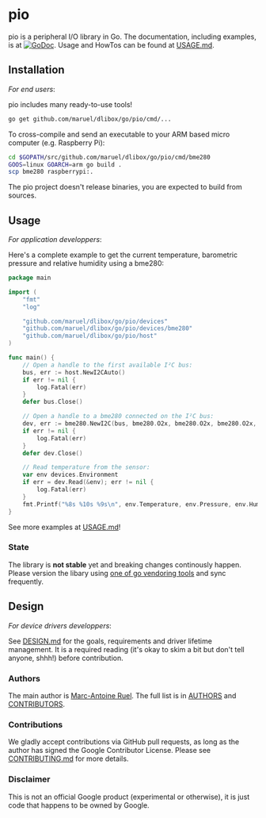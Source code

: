# pio

pio is a peripheral I/O library in Go. The documentation, including examples, is at
[![GoDoc](https://godoc.org/github.com/maruel/dlibox/go/pio?status.svg)](https://godoc.org/github.com/maruel/dlibox/go/pio).
Usage and HowTos can be found at [USAGE.md](USAGE.md).


## Installation

_For end users_:

pio includes many ready-to-use tools!

```bash
go get github.com/maruel/dlibox/go/pio/cmd/...
```

To cross-compile and send an executable to your ARM based micro computer (e.g.
Raspberry Pi):

```bash
cd $GOPATH/src/github.com/maruel/dlibox/go/pio/cmd/bme280
GOOS=linux GOARCH=arm go build .
scp bme280 raspberrypi:.
```

The pio project doesn't release binaries, you are expected to build from
sources.


## Usage

_For application developpers_:

Here's a complete example to get the current temperature, barometric pressure
and relative humidity using a bme280:

```go
package main

import (
    "fmt"
    "log"

    "github.com/maruel/dlibox/go/pio/devices"
    "github.com/maruel/dlibox/go/pio/devices/bme280"
    "github.com/maruel/dlibox/go/pio/host"
)

func main() {
    // Open a handle to the first available I²C bus:
    bus, err := host.NewI2CAuto()
    if err != nil {
        log.Fatal(err)
    }
    defer bus.Close()

    // Open a handle to a bme280 connected on the I²C bus:
    dev, err := bme280.NewI2C(bus, bme280.O2x, bme280.O2x, bme280.O2x, bme280.S500ms, bme280.FOff)
    if err != nil {
        log.Fatal(err)
    }
    defer dev.Close()

    // Read temperature from the sensor:
    var env devices.Environment
    if err = dev.Read(&env); err != nil {
        log.Fatal(err)
    }
    fmt.Printf("%8s %10s %9s\n", env.Temperature, env.Pressure, env.Humidity)
}
```

See more examples at [USAGE.md](USAGE.md#samples)!


### State

The library is **not stable** yet and breaking changes continously happen.
Please version the libary using [one of go vendoring
tools](https://github.com/golang/go/wiki/PackageManagementTools) and sync
frequently.


## Design

_For device drivers developpers_:

See [DESIGN.md](DESIGN.md) for the goals, requirements and driver lifetime
management. It is a required reading (it's okay to skim a bit but don't tell
anyone, shhh!) before contribution.


### Authors

The main author is [Marc-Antoine Ruel](https://github.com/maruel). The full list
is in [AUTHORS](AUTHORS) and [CONTRIBUTORS](CONTRIBUTORS).


### Contributions

We gladly accept contributions via GitHub pull requests, as long as the author
has signed the Google Contributor License. Please see
[CONTRIBUTING.md](CONTRIBUTING.md) for more details.


### Disclaimer

This is not an official Google product (experimental or otherwise), it
is just code that happens to be owned by Google.
